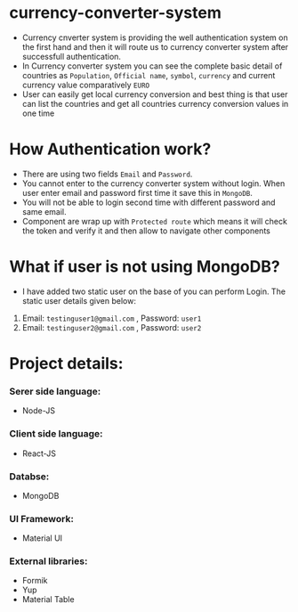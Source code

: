 # currency-converter-system
- Currency cnverter system is providing the well authentication system on the first hand and then it will route us to currency converter system after successfull authentication.
- In Currency converter system you can see the complete basic detail of countries as `Population`, `Official name`, `symbol`, `currency` and current currency value comparatively `EURO`
- User can easily get local currency conversion and best thing is that user can list the countries and get all countries currency conversion values in one time

# How Authentication work?
- There are using two fields `Email` and `Password`. 
- You cannot enter to the currency converter system without login. When user enter email and password first time it save this in `MongoDB`. 
- You will not be able to login second time with different password and same email.
- Component are wrap up with `Protected route` which means it will check the token and verify it and then allow to navigate other components

# What if user is not using MongoDB?
- I have added two static user on the base of you can perform Login. The static user details given below:
1. Email: `testinguser1@gmail.com` , Password: `user1`
2. Email: `testinguser2@gmail.com` , Password: `user2`

# Project details:
### Serer side language:
- Node-JS

### Client side language:
- React-JS

### Databse:
- MongoDB

### UI Framework:
- Material UI

### External libraries:
- Formik
- Yup
- Material Table